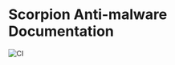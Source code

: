 # Scorpion Anti-malware Documentation

![CI](https://github.com/scorpionantimalware/sam-docs/actions/workflows/sphinx.yml/badge.svg)
